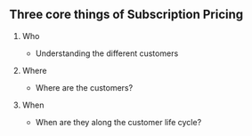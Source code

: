 ## Three core things of Subscription Pricing 

1. Who
    - Understanding the different customers

2. Where
    - Where are the customers?

3. When
    - When are they along the customer life cycle?
    